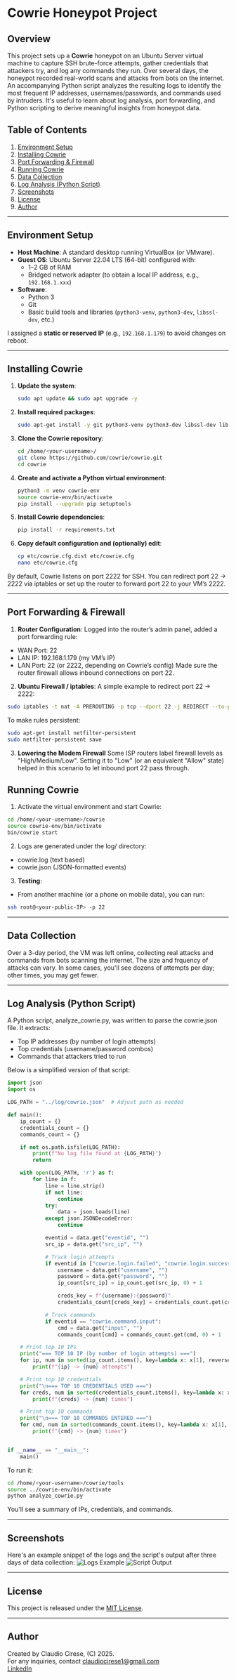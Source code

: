 # Cowrie Honeypot Project

## Overview
This project sets up a **Cowrie** honeypot on an Ubuntu Server virtual machine to capture SSH brute-force attempts, gather credentials that attackers try, and log any commands they run. 
Over several days, the honeypot recorded real-world scans and attacks from bots on the internet. 
An accompanying Python script analyzes the resulting logs to identify the most frequent IP addresses, usernames/passwords, and commands used by intruders.
It's useful to learn about log analysis, port forwarding, and Python scripting to derive meaningful insights from honeypot data.

## Table of Contents
1. [Environment Setup](#environment-setup)  
2. [Installing Cowrie](#installing-cowrie)  
3. [Port Forwarding & Firewall](#port-forwarding--firewall)  
4. [Running Cowrie](#running-cowrie)  
5. [Data Collection](#data-collection)  
6. [Log Analysis (Python Script)](#log-analysis-python-script)  
7. [Screenshots](#screenshots)  
8. [License](#license)  
9. [Author](#author)

---

## Environment Setup
- **Host Machine**: A standard desktop running VirtualBox (or VMware).  
- **Guest OS**: Ubuntu Server 22.04 LTS (64-bit) configured with:
  - 1–2 GB of RAM
  - Bridged network adapter (to obtain a local IP address, e.g., `192.168.1.xxx`)
- **Software**:
  - Python 3
  - Git
  - Basic build tools and libraries (`python3-venv`, `python3-dev`, `libssl-dev`, etc.)

I assigned a **static or reserved IP** (e.g., `192.168.1.179`) to avoid changes on reboot.

---

## Installing Cowrie
1. **Update the system**:
   ```bash
   sudo apt update && sudo apt upgrade -y
   ```
2. **Install required packages**:
   ```bash
   sudo apt-get install -y git python3-venv python3-dev libssl-dev libffi-dev build-essential
3. **Clone the Cowrie repository**:
   ```bash
   cd /home/<your-username>/
   git clone https://github.com/cowrie/cowrie.git
   cd cowrie
   ```
4. **Create and activate a Python virtual environment**:
   ```bash
   python3 -m venv cowrie-env
   source cowrie-env/bin/activate
   pip install --upgrade pip setuptools
   ```
5. **Install Cowrie dependencies**:
   ```bash
   pip install -r requirements.txt
   ```
6. **Copy default configuration and (optionally) edit**:
   ```bash
   cp etc/cowrie.cfg.dist etc/cowrie.cfg
   nano etc/cowrie.cfg
   ```

By default, Cowrie listens on port 2222 for SSH. 
You can redirect port 22 → 2222 via iptables or set up the router to forward port 22 to your VM’s 2222.

---

## Port Forwarding & Firewall
1. **Router Configuration**:
Logged into the router’s admin panel, added a port forwarding rule:
- WAN Port: 22
- LAN IP: 192.168.1.179 (my VM’s IP)
- LAN Port: 22 (or 2222, depending on Cowrie’s config)
Made sure the router firewall allows inbound connections on port 22.

2. **Ubuntu Firewall / iptables**:
A simple example to redirect port 22 → 2222:
```bash
sudo iptables -t nat -A PREROUTING -p tcp --dport 22 -j REDIRECT --to-port 2222
```
To make rules persistent:
```bash
sudo apt-get install netfilter-persistent
sudo netfilter-persistent save
```
3. **Lowering the Modem Firewall**
Some ISP routers label firewall levels as "High/Medium/Low". Setting it to "Low" (or an equivalent "Allow" state)
helped in this scenario to let inbound port 22 pass through.

## Running Cowrie
1. Activate the virtual environment and start Cowrie:
```bash
cd /home/<your-username>/cowrie
source cowrie-env/bin/activate
bin/cowrie start
```
2. Logs are generated under the log/ directory:
- cowrie.log (text based)
- cowrie.json (JSON-formatted events)
3. **Testing**:
- From another machine (or a phone on mobile data), you can run:
```bash
ssh root@<your-public-IP> -p 22
```

---

## Data Collection
Over a 3-day period, the VM was left online, collecting real attacks and commands
from bots scanning the internet.
The size and frquency of attacks can vary. In some cases, you'll see dozens of attempts per day;
other times, you may get fewer.

---

## Log Analysis (Python Script)
A Python script, analyze_cowrie.py, was written to parse the cowrie.json file. It extracts:
- Top IP addresses (by number of login attempts)
- Top credentials (username/password combos)
- Commands that attackers tried to run

Below is a simplified version of that script:
```python
import json
import os

LOG_PATH = "../log/cowrie.json"  # Adjust path as needed

def main():
    ip_count = {}
    credentials_count = {}
    commands_count = {}

    if not os.path.isfile(LOG_PATH):
        print(f"No log file found at {LOG_PATH}")
        return

    with open(LOG_PATH, 'r') as f:
        for line in f:
            line = line.strip()
            if not line:
                continue
            try:
                data = json.loads(line)
            except json.JSONDecodeError:
                continue

            eventid = data.get("eventid", "")
            src_ip = data.get("src_ip", "")

            # Track login attempts
            if eventid in ["cowrie.login.failed", "cowrie.login.success"]:
                username = data.get("username", "")
                password = data.get("password", "")
                ip_count[src_ip] = ip_count.get(src_ip, 0) + 1

                creds_key = f"{username}:{password}"
                credentials_count[creds_key] = credentials_count.get(creds_key, 0) + 1

            # Track commands
            if eventid == "cowrie.command.input":
                cmd = data.get("input", "")
                commands_count[cmd] = commands_count.get(cmd, 0) + 1

    # Print top 10 IPs
    print("=== TOP 10 IP (by number of login attempts) ===")
    for ip, num in sorted(ip_count.items(), key=lambda x: x[1], reverse=True)[:10]:
        print(f"{ip} -> {num} attempts")

    # Print top 10 credentials
    print("\n=== TOP 10 CREDENTIALS USED ===")
    for creds, num in sorted(credentials_count.items(), key=lambda x: x[1], reverse=True)[:10]:
        print(f"{creds} -> {num} times")

    # Print top 10 commands
    print("\n=== TOP 10 COMMANDS ENTERED ===")
    for cmd, num in sorted(commands_count.items(), key=lambda x: x[1], reverse=True)[:10]:
        print(f"{cmd} -> {num} times")


if __name__ == "__main__":
    main()
```
To run it:
```bash 
cd /home/<your-username>/cowrie/tools
source ../cowrie-env/bin/activate
python analyze_cowrie.py
```
You'll see a summary of IPs, credentials, and commands.

---

## Screenshots
Here's an example snippet of the logs and the script's output after three days of data collection:
![Logs Example](screenshots/logs.JPG)
![Script Output](screenshots/script_output.JPG)

---

## License
This project is released under the [MIT License](./LICENSE).

---

## Author
Created by Claudio Cirese, (C) 2025.  
For any inquiries, contact <claudiocirese1@gmail.com>  
[LinkedIn](https://www.linkedin.com/in/claudio-cirese-9792472bb)